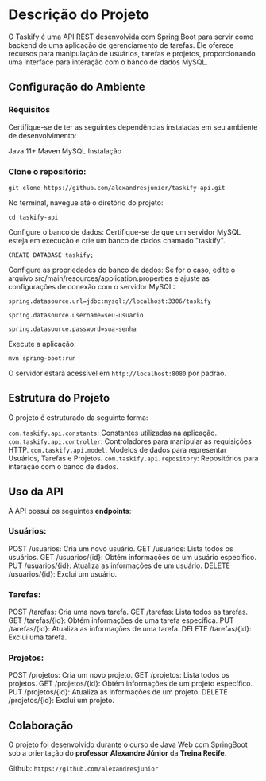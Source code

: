 # Descrição do Projeto

O Taskify é uma API REST desenvolvida com Spring Boot para servir como backend de uma aplicação de gerenciamento de tarefas. Ele oferece recursos para manipulação de usuários, tarefas e projetos, proporcionando uma interface para interação com o banco de dados MySQL.

## Configuração do Ambiente

### Requisitos

Certifique-se de ter as seguintes dependências instaladas em seu ambiente de desenvolvimento:

Java 11+
Maven
MySQL
Instalação

### Clone o repositório:

```git clone https://github.com/alexandresjunior/taskify-api.git```

No terminal, navegue até o diretório do projeto:

```cd taskify-api```


Configure o banco de dados: Certifique-se de que um servidor MySQL esteja em execução e crie um banco de dados chamado "taskify".

```CREATE DATABASE taskify;```


Configure as propriedades do banco de dados: Se for o caso, edite o arquivo src/main/resources/application.properties e ajuste as configurações de conexão com o servidor MySQL:

```spring.datasource.url=jdbc:mysql://localhost:3306/taskify```

```spring.datasource.username=seu-usuario```

```spring.datasource.password=sua-senha```

Execute a aplicação:

```mvn spring-boot:run```

O servidor estará acessível em ```http://localhost:8080``` por padrão.

## Estrutura do Projeto

O projeto é estruturado da seguinte forma:

```com.taskify.api.constants```: Constantes utilizadas na aplicação.
```com.taskify.api.controller```: Controladores para manipular as requisições HTTP.
```com.taskify.api.model```: Modelos de dados para representar Usuários, Tarefas e Projetos.
```com.taskify.api.repository```: Repositórios para interação com o banco de dados.

## Uso da API

A API possui os seguintes **endpoints**:

### Usuários:

POST /usuarios: Cria um novo usuário.
GET /usuarios: Lista todos os usuários.
GET /usuarios/{id}: Obtém informações de um usuário específico.
PUT /usuarios/{id}: Atualiza as informações de um usuário.
DELETE /usuarios/{id}: Exclui um usuário.

### Tarefas:

POST /tarefas: Cria uma nova tarefa.
GET /tarefas: Lista todos as tarefas.
GET /tarefas/{id}: Obtém informações de uma tarefa específica.
PUT /tarefas/{id}: Atualiza as informações de uma tarefa.
DELETE /tarefas/{id}: Exclui uma tarefa.

### Projetos:

POST /projetos: Cria um novo projeto.
GET /projetos: Lista todos os projetos.
GET /projetos/{id}: Obtém informações de um projeto específico.
PUT /projetos/{id}: Atualiza as informações de um projeto.
DELETE /projetos/{id}: Exclui um projeto.

## Colaboração

O projeto foi desenvolvido durante o curso de Java Web com SpringBoot sob a orientação do **professor Alexandre Júnior** da **Treina Recife**.

Github: ```https://github.com/alexandresjunior```
